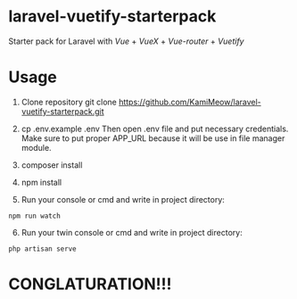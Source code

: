 # laravel-vuetify-starterpack


Starter pack for Laravel with *Vue* + *VueX* + *Vue-router* + *Vuetify*

# Usage

1. Clone repository git clone https://github.com/KamiMeow/laravel-vuetify-starterpack.git

2. cp .env.example .env Then open .env file and put necessary credentials. Make sure to put proper APP_URL because it will be use in file manager module.

3. composer install

4. npm install

5. Run your console or cmd and write in project directory:

```
npm run watch
```

6. Run your twin console or cmd and write in project directory:

```
php artisan serve
```

# CONGLATURATION!!!
